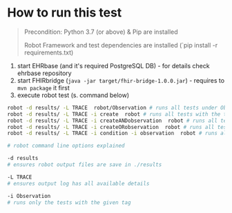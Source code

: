 # How to run this test

> Precondition: Python 3.7 (or above) & Pip are installed
> 
> Robot Framework and test dependencies are installed (`pip install -r requirements.txt)

1. start EHRbase (and it's required PostgreSQL DB) - for details check ehrbase repository
2. start FHIRbridge (`java -jar target/fhir-bridge-1.0.0.jar`) - requires to `mvn package` it first
3. execute robot test (s. command below)

```bash
robot -d results/ -L TRACE  robot/Observation # runs all tests under Observation
robot -d results/ -L TRACE -i create  robot # runs all tests with the tag "create"
robot -d results/ -L TRACE -i createANDobservation  robot # runs all tests which have the tag create and observation (test needs both tags)
robot -d results/ -L TRACE -i createORobservation  robot # runs all tests which have the tag create or observation (test needs at least one of the tag)
robot -d results/ -L TRACE -i condition -i observation  robot # runs all tests with tag condition and all tests with tag observation (same as OR)
```


```bash
# robot command line options explained

-d results
# ensures robot output files are save in ./results

-L TRACE
# ensures output log has all available details

-i Observation
# runs only the tests with the given tag
```
